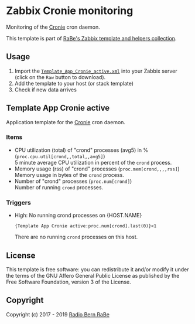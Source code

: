 # Zabbix Cronie monitoring
Monitoring of the [Cronie](https://github.com/cronie-crond/cronie) cron daemon.

This template is part of [RaBe's Zabbix template and helpers
collection](https://github.com/radiorabe/rabe-zabbix).

## Usage

1. Import the [`Template_App_Cronie_active.xml`](Template_App_Cronie_active.xml)
   into your Zabbix server (click on the `Raw` button to download).
2. Add the template to your host (or stack template)
3. Check if new data arrives

## Template App Cronie active
Application template for the [Cronie](https://github.com/cronie-crond/cronie) cron daemon.
### Items
* CPU utilization (total) of "crond" processes (avg5) in % (`proc.cpu.util[crond,,total,,avg5]`)  
  5 minute average CPU utilization in percent of the `crond` process.
* Memory usage (rss) of "crond" processes (`proc.mem[crond,,,,rss]`)  
  Memory usage in bytes of the `crond` process.
* Number of "crond" processes (`proc.num[crond]`)  
  Number of running `crond` processes.
### Triggers
* High: No running crond processes on {HOST.NAME}
  ```
  {Template App Cronie active:proc.num[crond].last(0)}<1
  ```
  There are no running `crond` processes on this host.

## License
This template is free software: you can redistribute it and/or modify it under
the terms of the GNU Affero General Public License as published by the Free
Software Foundation, version 3 of the License.

## Copyright
Copyright (c) 2017 - 2019 [Radio Bern RaBe](http://www.rabe.ch)
